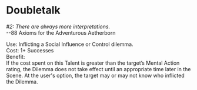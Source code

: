 # Doubletalk

*#2: There are always more interpretations.*  
--88 Axioms for the Adventurous Aetherborn 

Use: Inflicting a Social Influence or Control dilemma.  
Cost: 1+ Successes  
Benefit:  
If the cost spent on this Talent is greater than the target’s Mental Action rating, the Dilemma does not take effect until an appropriate time later in the Scene. At the user's option, the target may or may not know who inflicted the Dilemma.